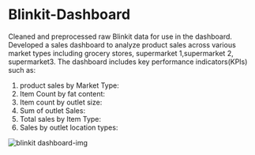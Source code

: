 # Blinkit-Dashboard
Cleaned and preprocessed raw Blinkit data for use in the dashboard.
Developed a sales dashboard to analyze product sales across various market types including grocery stores, supermarket 1,supermarket 2, supermarket3.
The dashboard includes key performance indicators(KPIs) such as:
1) product sales by Market Type:
2) Item Count by fat content:
3) Item count by outlet size:
4) Sum of outlet Sales:
5) Total sales by Item Type:
6) Sales by outlet location types:

![blinkit dashboard-img](https://github.com/user-attachments/assets/4f88a604-1dd5-42cb-911e-462cece30ae7)


